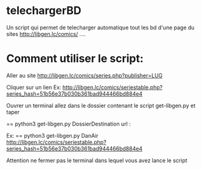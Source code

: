 # telechargerBD
Un script  qui permet de telecharger automatique tout  les bd d'une page du sites http://libgen.lc/comics/   ....


# Comment utiliser le script:

Aller au site http://libgen.lc/comics/series.php?publisher=LUG

Cliquer sur un lien Ex: http://libgen.lc/comics/seriestable.php?series_hash=51b56e37b030b361bad944466bd884e4


Ouvrer un terminal allez dans le dossier contenant le script get-libgen.py et taper

== python3 get-libgen.py DossierDestination  url :  

Ex: 
== python3 get-libgen.py DanAir http://libgen.lc/comics/seriestable.php?series_hash=51b56e37b030b361bad944466bd884e4

Attention ne fermer pas le terminal dans lequel vous avez lance le script
